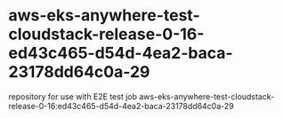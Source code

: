 # aws-eks-anywhere-test-cloudstack-release-0-16-ed43c465-d54d-4ea2-baca-23178dd64c0a-29
repository for use with E2E test job aws-eks-anywhere-test-cloudstack-release-0-16:ed43c465-d54d-4ea2-baca-23178dd64c0a-29
